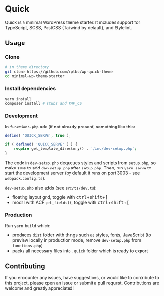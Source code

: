 # Quick

Quick is a minimal WordPress theme starter. It includes support for TypeScript, SCSS, PostCSS (Tailwind by default), and Stylelint.

## Usage

### Clone

```bash
# in theme directory
git clone https://github.com/rplbc/wp-quick-theme
cd minimal-wp-theme-starter
```

### Install dependencies

```bash
yarn install
composer install # stubs and PHP_CS
```

### Development

In `functions.php` add (if not already present) something like this:

```php
define( 'QUICK_SERVE', true );

if ( defined( 'QUICK_SERVE' ) ) {
    require get_template_directory() . '/inc/dev-setup.php';
}
```

The code in `dev-setup.php` dequeues styles and scripts from `setup.php`, so make sure to add `dev-setup.php` after `setup.php`. Then, run `yarn serve` to start the development server (by default it runs on port 3003 - see `webpack.config.ts`).

`dev-setup.php` also adds (see `src/ts/dev.ts`):

- floating layout grid, toggle with <kbd>ctrl</kbd>+<kbd>shift</kbd>+<kbd>\]</kbd>
- modal with ACF `get_fields()`, toggle with <kbd>ctrl</kbd>+<kbd>shift</kbd>+<kbd>\[</kbd>

### Production

Run `yarn build` which:

- produces `dist` folder with things such as styles, fonts, JavaScript (to preview locally in production mode, remove `dev-setup.php` from `functions.php`)
- packs all necessary files into `.quick` folder which is ready to export

## Contributing

If you encounter any issues, have suggestions, or would like to contribute to this project, please open an issue or submit a pull request. Contributions are welcome and greatly appreciated!
